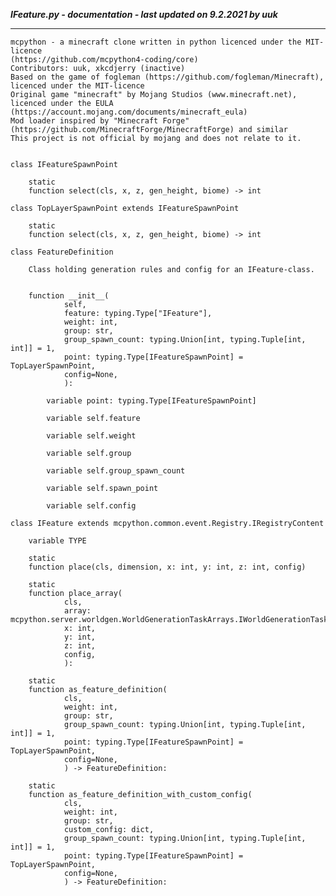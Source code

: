 ***IFeature.py - documentation - last updated on 9.2.2021 by uuk***
___

    mcpython - a minecraft clone written in python licenced under the MIT-licence 
    (https://github.com/mcpython4-coding/core)
    Contributors: uuk, xkcdjerry (inactive)
    Based on the game of fogleman (https://github.com/fogleman/Minecraft), licenced under the MIT-licence
    Original game "minecraft" by Mojang Studios (www.minecraft.net), licenced under the EULA
    (https://account.mojang.com/documents/minecraft_eula)
    Mod loader inspired by "Minecraft Forge" (https://github.com/MinecraftForge/MinecraftForge) and similar
    This project is not official by mojang and does not relate to it.


    class IFeatureSpawnPoint

        static
        function select(cls, x, z, gen_height, biome) -> int

    class TopLayerSpawnPoint extends IFeatureSpawnPoint

        static
        function select(cls, x, z, gen_height, biome) -> int

    class FeatureDefinition
        
        Class holding generation rules and config for an IFeature-class.


        function __init__(
                self,
                feature: typing.Type["IFeature"],
                weight: int,
                group: str,
                group_spawn_count: typing.Union[int, typing.Tuple[int, int]] = 1,
                point: typing.Type[IFeatureSpawnPoint] = TopLayerSpawnPoint,
                config=None,
                ):

            variable point: typing.Type[IFeatureSpawnPoint]

            variable self.feature

            variable self.weight

            variable self.group

            variable self.group_spawn_count

            variable self.spawn_point

            variable self.config

    class IFeature extends mcpython.common.event.Registry.IRegistryContent

        variable TYPE

        static
        function place(cls, dimension, x: int, y: int, z: int, config)

        static
        function place_array(
                cls,
                array: mcpython.server.worldgen.WorldGenerationTaskArrays.IWorldGenerationTaskHandlerReference,
                x: int,
                y: int,
                z: int,
                config,
                ):

        static
        function as_feature_definition(
                cls,
                weight: int,
                group: str,
                group_spawn_count: typing.Union[int, typing.Tuple[int, int]] = 1,
                point: typing.Type[IFeatureSpawnPoint] = TopLayerSpawnPoint,
                config=None,
                ) -> FeatureDefinition:

        static
        function as_feature_definition_with_custom_config(
                cls,
                weight: int,
                group: str,
                custom_config: dict,
                group_spawn_count: typing.Union[int, typing.Tuple[int, int]] = 1,
                point: typing.Type[IFeatureSpawnPoint] = TopLayerSpawnPoint,
                config=None,
                ) -> FeatureDefinition: